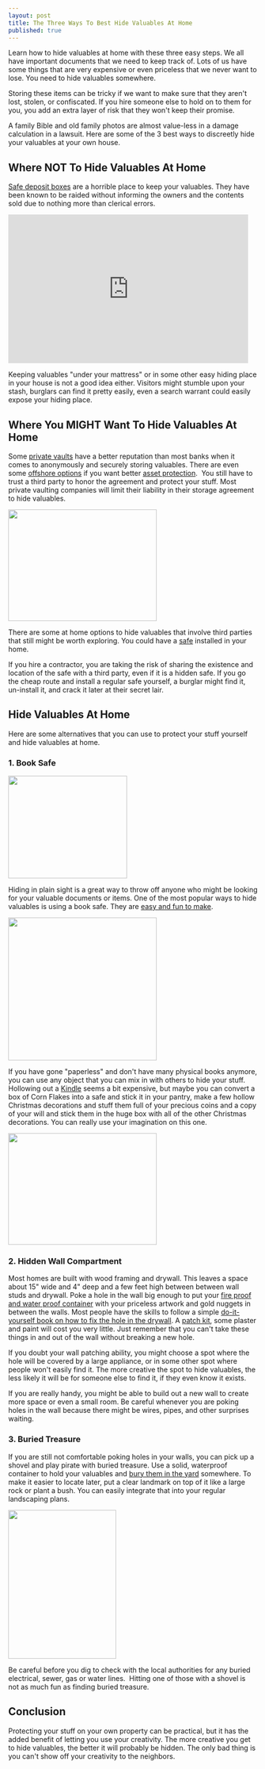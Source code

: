 ```yaml
---
layout: post
title: The Three Ways To Best Hide Valuables At Home
published: true
---
```

<p>Learn how to hide valuables at home with these three easy steps. We all have important documents that we need to keep track of. Lots of us have some things that are very expensive or even priceless that we never want to lose. You need to hide valuables somewhere.</p>
<p>Storing these items can be tricky if we want to make sure that they aren't lost, stolen, or confiscated. If you hire someone else to hold on to them for you, you add an extra layer of risk that they won't keep their promise.</p>
<p>A family Bible and old family photos are almost value-less in a damage calculation in a lawsuit. Here are some of the 3 best ways to discreetly hide your valuables at your own house.</p>
<h2>Where NOT To Hide Valuables At Home</h2>
<p><a title="State Budget Shortfalls and Safety Deposit Boxes" href="http://www.runtogold.com/2009/01/state-budget-shortfalls-and-safety-deposit-boxes/" target="_blank">Safe deposit boxes</a> are a horrible place to keep your valuables. They have been known to be raided without informing the owners and the contents sold due to nothing more than clerical errors.</p>
<p><object width="485" height="300" classid="clsid:d27cdb6e-ae6d-11cf-96b8-444553540000" codebase="http://download.macromedia.com/pub/shockwave/cabs/flash/swflash.cab#version=6,0,40,0"><param name="src" value="http://www.youtube.com/v/UdB2YiymmUc" /><embed type="application/x-shockwave-flash" width="485" height="300" src="http://www.youtube.com/v/UdB2YiymmUc" /></object></p>
<p>Keeping valuables "under your mattress" or in some other easy hiding place in your house is not a good idea either. Visitors might stumble upon your stash, burglars can find it pretty easily, even a search warrant could easily expose your hiding place.</p>
<h2>Where You MIGHT Want To Hide Valuables At Home</h2>
<p>Some <a href="http://www.24-7privatevaults.com/" target="_blank">private vaults</a> have a better reputation than most banks when it comes to anonymously and securely storing valuables. There are even some <a href="http://www.fortbox.co.uk/" target="_blank">offshore options</a> if you want better <a title="asset protection attorney" href="http://www.billroundsjd.com/" target="_blank">asset protection</a>.  You still have to trust a third party to honor the agreement and protect your stuff. Most private vaulting companies will limit their liability in their storage agreement to hide valuables.</p>
<p><a href="http://www.howtovanish.com/wp-content/uploads/2011/01/Safe.jpg"><img class="aligncenter size-medium wp-image-2078" title="Safe" src="{{ site.baseurl }}/images/Safe-300x225.jpg" alt="" width="300" height="225" /></a></p>
<p>There are some at home options to hide valuables that involve third parties that still might be worth exploring. You could have a <a href="http://www.howtovanish.com/Safe" target="_blank">safe</a> installed in your home.</p>
<p>If you hire a contractor, you are taking the risk of sharing the existence and location of the safe with a third party, even if it is a hidden safe. If you go the cheap route and install a regular safe yourself, a burglar might find it, un-install it, and crack it later at their secret lair.</p>
<h2>Hide Valuables At Home</h2>
<p>Here are some alternatives that you can use to protect your stuff yourself and hide valuables at home.</p>
<h3>1. Book Safe</h3>
<p><a href="http://www.howtovanish.com/wp-content/uploads/2011/01/BookSafe.jpg"><img class="aligncenter size-full wp-image-2080" title="BookSafe" src="{{ site.baseurl }}/images/BookSafe.jpg" alt="" width="240" height="207" /></a></p>
<p>Hiding in plain sight is a great way to throw off anyone who might be looking for your valuable documents or items. One of the most popular ways to hide valuables is using a book safe. They are <a href="http://artofmanliness.com/2010/12/07/how-to-make-a-secret-book-safe/" target="_blank">easy and fun to make</a>.</p>
<p><a href="http://www.howtovanish.com/wp-content/uploads/2011/01/CanSafe.jpg"><img class="aligncenter size-full wp-image-2079" title="CanSafe" src="{{ site.baseurl }}/images/CanSafe.jpg" alt="" width="300" height="288" /></a></p>
<p>If you have gone "paperless" and don't have many physical books anymore, you can use any object that you can mix in with others to hide your stuff. Hollowing out a <a href="http://www.howtovanish.com/Kindle" target="_blank">Kindle</a> seems a bit expensive, but maybe you can convert a box of Corn Flakes into a safe and stick it in your pantry, make a few hollow Christmas decorations and stuff them full of your precious coins and a copy of your will and stick them in the huge box with all of the other Christmas decorations. You can really use your imagination on this one.</p>
<p><a href="http://www.howtovanish.com/wp-content/uploads/2011/01/Decorations.jpg"><img class="aligncenter size-medium wp-image-2082" title="Decorations" src="{{ site.baseurl }}/images/Decorations-300x225.jpg" alt="" width="300" height="225" /></a></p>
<h3>2. Hidden Wall Compartment</h3>
<p>Most homes are built with wood framing and drywall. This leaves a space about 15" wide and 4" deep and a few feet high between between wall studs and drywall. Poke a hole in the wall big enough to put your <a href="http://www.howtovanish.com/FireProofBox">fire proof and water proof container</a> with your priceless artwork and gold nuggets in between the walls. Most people have the skills to follow a simple <a href="http://www.howtovanish.com/DrywallRepairBook">do-it-yourself book on how to fix the hole in the drywall</a>. A <a href="http://www.howtovanish.com/DrywallRepairKit">patch kit</a>, some plaster and paint will cost you very little. Just remember that you can't take these things in and out of the wall without breaking a new hole.</p>
<p>If you doubt your wall patching ability, you might choose a spot where the hole will be covered by a large appliance, or in some other spot where people won't easily find it. The more creative the spot to hide valuables, the less likely it will be for someone else to find it, if they even know it exists.</p>
<p>If you are really handy, you might be able to build out a new wall to create more space or even a small room. Be careful whenever you are poking holes in the wall because there might be wires, pipes, and other surprises waiting.</p>
<h3>3. Buried Treasure</h3>
<p>If you are still not comfortable poking holes in your walls, you can pick up a shovel and play pirate with buried treasure. Use a solid, waterproof container to hold your valuables and <a href="http://www.ehow.com/how_7404941_build-safety-deposit-box-backyard.html" target="_blank">bury them in the yard</a> somewhere. To make it easier to locate later, put a clear landmark on top of it like a large rock or plant a bush. You can easily integrate that into your regular landscaping plans.</p>
<p><a href="http://www.howtovanish.com/wp-content/uploads/2011/01/Pirate.jpg"><img class="aligncenter size-medium wp-image-2081" title="Pirate" src="{{ site.baseurl }}/images/Pirate-218x300.jpg" alt="" width="218" height="300" /></a></p>
<p>Be careful before you dig to check with the local authorities for any buried electrical, sewer, gas or water lines.  Hitting one of those with a shovel is not as much fun as finding buried treasure.</p>
<h2>Conclusion</h2>
<p>Protecting your stuff on your own property can be practical, but it has the added benefit of letting you use your creativity. The more creative you get to hide valuables, the better it will probably be hidden. The only bad thing is you can't show off your creativity to the neighbors.</p>
